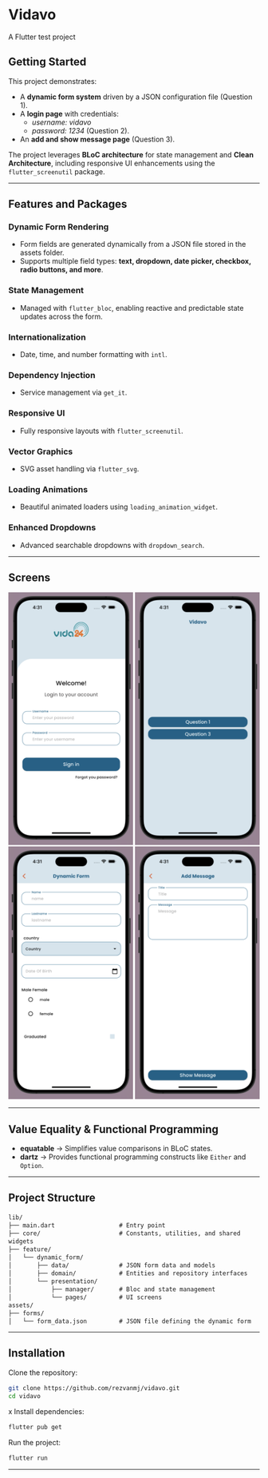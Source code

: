 # Vidavo

A Flutter test project

## Getting Started

This project demonstrates:
- A **dynamic form system** driven by a JSON configuration file (Question 1).
- A **login page** with credentials:
    - _username: vidavo_
    - _password: 1234_ (Question 2).
- An **add and show message page** (Question 3).

The project leverages **BLoC architecture** for state management and **Clean Architecture**, including responsive UI enhancements using the `flutter_screenutil` package.

---

## Features and Packages

### Dynamic Form Rendering
- Form fields are generated dynamically from a JSON file stored in the assets folder.
- Supports multiple field types: **text, dropdown, date picker, checkbox, radio buttons, and more**.

### State Management
- Managed with `flutter_bloc`, enabling reactive and predictable state updates across the form.

### Internationalization
- Date, time, and number formatting with `intl`.

### Dependency Injection
- Service management via `get_it`.

### Responsive UI
- Fully responsive layouts with `flutter_screenutil`.

### Vector Graphics
- SVG asset handling via `flutter_svg`.

### Loading Animations
- Beautiful animated loaders using `loading_animation_widget`.

### Enhanced Dropdowns
- Advanced searchable dropdowns with `dropdown_search`.

---

## Screens
<img src="assets/screens/1.png" alt="Screen 1" width="250"/>
<img src="assets/screens/2.png" alt="Screen 2" width="250"/>
<img src="assets/screens/3.png" alt="Screen 3" width="250"/>
<img src="assets/screens/4.png" alt="Screen 4" width="250"/>

---

## Value Equality & Functional Programming

- **equatable** → Simplifies value comparisons in BLoC states.
- **dartz** → Provides functional programming constructs like `Either` and `Option`.

---

## Project Structure

```
lib/
├── main.dart                  # Entry point
├── core/                      # Constants, utilities, and shared widgets
├── feature/
│   └── dynamic_form/
│       ├── data/              # JSON form data and models
│       ├── domain/            # Entities and repository interfaces
│       └── presentation/
│           ├── manager/       # Bloc and state management
│           └── pages/         # UI screens
assets/
├── forms/
│   └── form_data.json         # JSON file defining the dynamic form
```

---

## Installation

Clone the repository:
```bash
git clone https://github.com/rezvanmj/vidavo.git
cd vidavo
```
x
Install dependencies:
```bash
flutter pub get
```

Run the project:
```bash
flutter run
```

---
